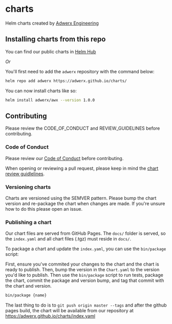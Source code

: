 # charts

Helm charts created by [Adwerx Engineering](https://engineering.adwerx.com)

## Installing charts from this repo

You can find our public charts in [Helm Hub](https://hub.helm.sh/charts/adwerx)

_Or_

You'll first need to add the `adwerx` repository with the command below:

```bash
helm repo add adwerx https://adwerx.github.io/charts/
```

You can now install charts like so:

```bash
helm install adwerx/awx --version 1.0.0
```

## Contributing

Please review the CODE_OF_CONDUCT and REVIEW_GUIDELINES before contributing.

### Code of Conduct

Please review our [Code of Conduct](./CODE_OF_CONDUCT.md) before contributing.

When opening or reviewing a pull request, please keep in mind the [chart review guidlelines](./REVIEW_GUIDELINES.md).

### Versioning charts

Charts are versioned using the SEMVER pattern. Please bump the chart version and re-package the chart when changes are made. If you're unsure how to do this please open an issue.

### Publishing a chart

Our chart files are served from GitHub Pages. The `docs/` folder is served, so the `index.yaml` and all chart files (.tgz) must reside in `docs/`.

To package a chart and update the `index.yaml`, you can use the `bin/package` script:

First, ensure you've commited your changes to the chart and the chart is ready to publish. Then, bump the version in the `Chart.yaml` to the version you'd like to publish. Then use the `bin/package` script to run tests, package the chart, commit the package and version bump, and tag that commit with the chart and version.

```bash
bin/package {name}
```

The last thing to do is to `git push origin master --tags` and after the github pages build, the chart will be available from our repository at https://adwerx.github.io/charts/index.yaml
